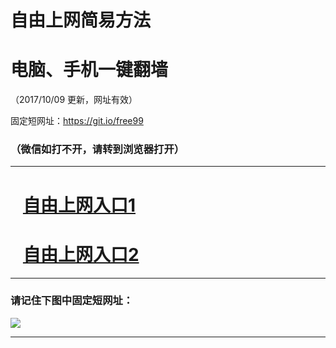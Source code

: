 ﻿# 自由上网简易方法

# 电脑、手机一键翻墙

（2017/10/09 更新，网址有效）

固定短网址：https://git.io/free99

### （微信如打不开，请转到浏览器打开）


***





# &nbsp;&nbsp; <a href="http://ft2787119445.fwq-tz-1001.info/fwqtz01.html?t=100900118775 " target="_blank">自由上网入口1</a>
# &nbsp;&nbsp; <a href="http://ft97528388.fwq-tz-1002.info/fwqtz02.html?t=100900110930 " target="_blank">自由上网入口2</a>
***

### 请记住下图中固定短网址：

<img src="https://s3-us-west-2.amazonaws.com/fwq-1001/yjfq-20170905okok.png" /> 


***

